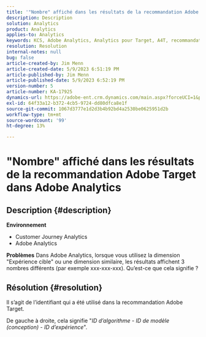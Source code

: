 ```yaml
---
title: '"Nombre" affiché dans les résultats de la recommandation Adobe Target dans Adobe Analytics"'
description: Description
solution: Analytics
product: Analytics
applies-to: Analytics
keywords: KCS, Adobe Analytics, Analytics pour Target, A4T, recommandation, FAQ, Adobe Target, nombre, résultats, affichage, Customer Journey Analytics
resolution: Resolution
internal-notes: null
bug: false
article-created-by: Jim Menn
article-created-date: 5/9/2023 6:51:19 PM
article-published-by: Jim Menn
article-published-date: 5/9/2023 6:52:19 PM
version-number: 5
article-number: KA-17925
dynamics-url: https://adobe-ent.crm.dynamics.com/main.aspx?forceUCI=1&pagetype=entityrecord&etn=knowledgearticle&id=3aa5cc79-9aee-ed11-8849-6045bd0061cb
exl-id: 64f33a12-b372-4cb5-9724-dd80dfca8e1f
source-git-commit: 1067d3777e1d2d3b4b92bd4a2530be0625951d2b
workflow-type: tm+mt
source-wordcount: '99'
ht-degree: 13%

---
```


# &quot;Nombre&quot; affiché dans les résultats de la recommandation Adobe Target dans Adobe Analytics

## Description {#description}

<b>Environnement</b>
- Customer Journey Analytics
- Adobe Analytics




<b>Problèmes</b>
Dans Adobe Analytics, lorsque vous utilisez la dimension &quot;Expérience cible&quot; ou une dimension similaire, les résultats affichent 3 nombres différents (par exemple xxx-xxx-xxx).
Qu’est-ce que cela signifie ?


## Résolution {#resolution}


Il s’agit de l’identifiant qui a été utilisé dans la recommandation Adobe Target.

De gauche à droite, cela signifie &quot;*ID d’algorithme - ID de modèle (conception) - ID d’expérience*&quot;.
